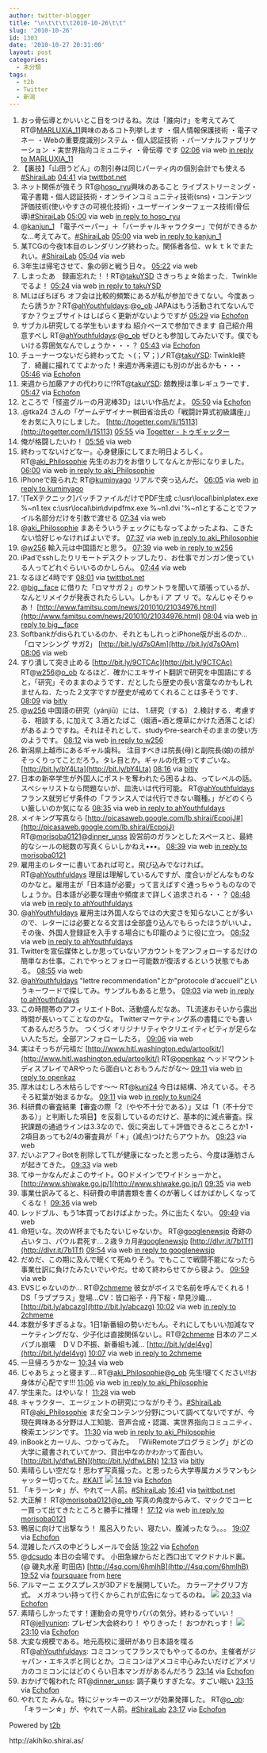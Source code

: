 ```yaml
---
author: twitter-blogger
title: "\n\t\t\t\t2010-10-26\t\t"
slug: '2010-10-26'
id: 1303
date: '2010-10-27 20:31:00'
layout: post
categories:
  - 未分類
tags:
  - t2b
  - Twitter
  - 新潟
---
```


<div xmlns:georss="http://www.georss.org/georss">

1.  <span><span>おっ骨伝導とかいいとこ目をつけるね。次は「誰向け」を考えてみて RT@[MARLUXIA_11](http://twitter.com/MARLUXIA_11 "MARLUXIA_11")興味のあるコト列挙します ・個人情報保護技術 ・電子マネー ・Webの重要度識別システム ・個人認証技術 ・パーソナルファブリケーション ・実世界指向コミュニティ ・骨伝導 です</span> <span>[<span>02:06</span>](http://twitter.com/o_ob/status/28788497277) <span>via web</span> [in reply to MARLUXIA_11](http://twitter.com/MARLUXIA_11/status/28787212038)</span></span>
2.  <span><span>【裏技】「山田うどん」の割引券は同じパーティ内の個別会計でも使える[#ShiraiLab](http://twitter.com/search?q=%23ShiraiLab "#ShiraiLab")</span> <span>[<span>04:41</span>](http://twitter.com/o_ob/status/28802288661) <span>via [twittbot.net](http://twittbot.net/)</span></span></span>
3.  <span><span>ネット関係が強そう RT@[hoso_ryu](http://twitter.com/hoso_ryu "hoso_ryu")興味のあること ライブストリーミング・電子書籍・個人認証技術・オンラインコミュニティ技術(sns)・コンテンツ評価技術(使いやすさの可視化技術)・ユーザーインターフェース技術(骨伝導)[#ShiraiLab](http://twitter.com/search?q=%23ShiraiLab "#ShiraiLab")</span> <span>[<span>05:00</span>](http://twitter.com/o_ob/status/28803832476) <span>via web</span> [in reply to hoso_ryu](http://twitter.com/hoso_ryu/status/28791044113)</span></span>
4.  <span><span>@[kanjun_1](http://twitter.com/kanjun_1 "kanjun_1") 「電子ペーパー」＋「バーチャルキャラクター」で何ができるかな…考えてみて。[#ShiraiLab](http://twitter.com/search?q=%23ShiraiLab "#ShiraiLab")</span> <span>[<span>05:00</span>](http://twitter.com/o_ob/status/28803888911) <span>via web</span> [in reply to kanjun_1](http://twitter.com/kanjun_1/status/28797281866)</span></span>
5.  <span><span>某TCGの今夜1本目のレンダリング終わった。関係者各位、ｗｋｔｋでまたれい。[#ShiraiLab](http://twitter.com/search?q=%23ShiraiLab "#ShiraiLab")</span> <span>[<span>05:04</span>](http://twitter.com/o_ob/status/28804204988) <span>via web</span></span></span>
6.  <span><span>3年生は帰宅させて、象の卵と戦う日々。</span> <span>[<span>05:22</span>](http://twitter.com/o_ob/status/28805716295) <span>via web</span></span></span>
7.  <span><span>しまったあ　録画忘れた！！RT@[takuYSD](http://twitter.com/takuYSD "takuYSD") さきっちょ☆始まった．Twinkleでるよ！</span> <span>[<span>05:24</span>](http://twitter.com/o_ob/status/28805808303) <span>via web</span> [in reply to takuYSD](http://twitter.com/takuYSD/status/28805687966)</span></span>
8.  <span><span>MLはぼちぼち オフ会は比較的頻繁にあるが私が参加できてない。今度あったら誘うか？RT@[ahYouthfuldays](http://twitter.com/ahYouthfuldays "ahYouthfuldays"):@[o_ob](http://twitter.com/o_ob "o_ob") JAPAはもう活動されてないんですか？ウェブサイトはしばらく更新がないようですが</span> <span>[<span>05:29</span>](http://twitter.com/o_ob/status/28806213471) <span>via [Echofon](http://www.echofon.com/)</span></span></span>
9.  <span><span>サブカル研究してる学生もいますね 紹介ベースで参加できます 自己紹介用意すべし RT@[ahYouthfuldays](http://twitter.com/ahYouthfuldays "ahYouthfuldays"):@[o_ob](http://twitter.com/o_ob "o_ob") ぜひとも参加してみたいです。僕でもいける雰囲気なんでしょうか・・・？</span> <span>[<span>05:43</span>](http://twitter.com/o_ob/status/28807357476) <span>via [Echofon](http://www.echofon.com/)</span></span></span>
10.  <span><span>チューナーつないだら終わってた ヽ(；▽；)ノRT@[takuYSD](http://twitter.com/takuYSD "takuYSD"): Twinkle終了．綺麗に撮れててよかった！来週か再来週にも別のが出るかも・・・</span> <span>[<span>05:46</span>](http://twitter.com/o_ob/status/28807583055) <span>via [Echofon](http://www.echofon.com/)</span></span></span>
11.  <span><span>来週から加藤アナの代わりに!?RT@[takuYSD](http://twitter.com/takuYSD "takuYSD"): 舘教授は準レギュラーです．</span> <span>[<span>05:47</span>](http://twitter.com/o_ob/status/28807657717) <span>via [Echofon](http://www.echofon.com/)</span></span></span>
12.  <span><span>ところで「怪盗グルーの月泥棒3D」はいい作品だよ。</span> <span>[<span>05:50</span>](http://twitter.com/o_ob/status/28807854443) <span>via [Echofon](http://www.echofon.com/)</span></span></span>
13.  <span><span>.@tka24 さんの「ゲームデザイナー桝田省治氏の「戦闘計算式初級講座」」をお気に入りにしました。 [http://togetter.com/li/15113](http://togetter.com/li/15113)</span> <span>[<span>05:55</span>](http://twitter.com/o_ob/status/28808281921) <span>via [Togetter - トゥギャッター](http://togetter.com)</span></span></span>
14.  <span><span>俺が格闘したいわ！</span> <span>[<span>05:56</span>](http://twitter.com/o_ob/status/28808368534) <span>via web</span></span></span>
15.  <span><span>終わってないけどなー。心身健康にしてまた明日よろしく。 RT@[aki_Philosophie](http://twitter.com/aki_Philosophie "aki_Philosophie") 先生のお力をお借りしてなんとか形になりました。</span> <span>[<span>06:00</span>](http://twitter.com/o_ob/status/28808625947) <span>via web</span> [in reply to aki_Philosophie](http://twitter.com/aki_Philosophie/status/28807100608)</span></span>
16.  <span><span>iPhoneで殴られた RT@[kuminyago](http://twitter.com/kuminyago "kuminyago") リアルで突っ込んだ。</span> <span>[<span>06:05</span>](http://twitter.com/o_ob/status/28809023230) <span>via web</span> [in reply to kuminyago](http://twitter.com/kuminyago/status/28605795012)</span></span>
17.  <span><span>'[TeXテクニック]バッチファイルだけでPDF生成 c:\usr\local\bin\platex.exe %~n1.tex c:\usr\local\bin\dvipdfmx.exe %~n1.dvi '%~n1とすることでファイル名部分だけを引数で渡せる</span> <span>[<span>07:34</span>](http://twitter.com/o_ob/status/28815262392) <span>via web</span></span></span>
18.  <span><span>@[aki_Philosophie](http://twitter.com/aki_Philosophie "aki_Philosophie") まあそういうチェックにもなってよかったよね、こきたない恰好じゃなければよいです。</span> <span>[<span>07:37</span>](http://twitter.com/o_ob/status/28815521365) <span>via web</span> [in reply to aki_Philosophie](http://twitter.com/aki_Philosophie/status/28811770242)</span></span>
19.  <span><span>@[w256](http://twitter.com/w256 "w256") 輸入元は中国語だと思う。</span> <span>[<span>07:39</span>](http://twitter.com/o_ob/status/28815615094) <span>via web</span> [in reply to w256](http://twitter.com/w256/status/28815432353)</span></span>
20.  <span><span>iPadでsshしたりリモートデスクトップしたり、お仕事でガンガン使っている人ってどれぐらいいるのかしらん。</span> <span>[<span>07:44</span>](http://twitter.com/o_ob/status/28815942674) <span>via web</span></span></span>
21.  <span><span>なるほど4時です</span> <span>[<span>08:01</span>](http://twitter.com/o_ob/status/28817097078) <span>via [twittbot.net](http://twittbot.net/)</span></span></span>
22.  <span><span>@[big__face](http://twitter.com/big__face "big__face") に借りた「ロマサガ２」のサントラを聞いて頑張っているが、なんとリメイクが発表されたらしい。しかも i ア プ リ で。なんじゃそりゃあ！ [http://www.famitsu.com/news/201010/21034976.html](http://www.famitsu.com/news/201010/21034976.html)</span> <span>[<span>08:04</span>](http://twitter.com/o_ob/status/28817280119) <span>via web</span> [in reply to big__face](http://twitter.com/big__face/status/28389317358)</span></span>
23.  <span><span>Softbankがdisられているのか、それともしれっとiPhone版が出るのか… 「ロマンシング サガ2」 [http://bit.ly/d7sOAm](http://bit.ly/d7sOAm)</span> <span>[<span>08:06</span>](http://twitter.com/o_ob/status/28817455055) <span>via web</span></span></span>
24.  <span><span>すり潰して突き止める [http://bit.ly/9CTCAc](http://bit.ly/9CTCAc) RT@[w256](http://twitter.com/w256 "w256")@[o_ob](http://twitter.com/o_ob "o_ob") なるほど．確かにエキサイト翻訳で研究を中国語にすると，「研究」そのままのようです．だとしたら歴史の長い言葉なのかもしれませんね．たった２文字ですが歴史が戒めてくれることは多そうです．</span> <span>[<span>08:09</span>](http://twitter.com/o_ob/status/28817624955) <span>via [bitly](http://bit.ly)</span></span></span>
25.  <span><span>@[w256](http://twitter.com/w256 "w256") 中国語の研究（yánjiū）には、 1.研究（する） 2.検討する．考慮する．相談する, に加えて 3.酒とたばこ（烟酒=酒と煙草にかけた洒落ことば）があるようですね。それはそれとして、studyやre-searchそのままの使い方のようです。</span> <span>[<span>08:12</span>](http://twitter.com/o_ob/status/28817821931) <span>via web</span> [in reply to w256](http://twitter.com/w256/status/28816654329)</span></span>
26.  <span><span>新潟県上越市にあるギャル歯科。 注目すべきは院長(母)と副院長(娘)の顔がそっくりってことだろう。タレ目とか。ギャルの化粧ってすごいな。 [http://bit.ly/bY4Lta](http://bit.ly/bY4Lta)</span> <span>[<span>08:16</span>](http://twitter.com/o_ob/status/28818057565) <span>via [bitly](http://bit.ly)</span></span></span>
27.  <span><span>日本の新卒学生が外国人にポストを奪われたら困るよね、ってレベルの話。スペシャリストなら問題ないが、皿洗いは代行可能。 RT@[ahYouthfuldays](http://twitter.com/ahYouthfuldays "ahYouthfuldays")フランス就労ビザ条件の「フランス人では代行できない職種。」がどのくらい厳しいのか気になる</span> <span>[<span>08:35</span>](http://twitter.com/o_ob/status/28819269330) <span>via web</span> [in reply to ahYouthfuldays](http://twitter.com/ahYouthfuldays/status/28816858401)</span></span>
28.  <span><span>メイキング写真なら [http://picasaweb.google.com/lb.shirai/EcpojJ#](http://picasaweb.google.com/lb.shirai/EcpojJ) RT@[morisoba0121](http://twitter.com/morisoba0121 "morisoba0121")@[dinner_unss](http://twitter.com/dinner_unss "dinner_unss") 設営前のガランとしたスペースと、最終的なシールの総数の写真くらいしかねえ•••。</span> <span>[<span>08:39</span>](http://twitter.com/o_ob/status/28819529051) <span>via web</span> [in reply to morisoba0121](http://twitter.com/morisoba0121/status/28794231366)</span></span>
29.  <span><span>雇用主のレターに書いてあれば可と。飛び込みでなければ。 RT@[ahYouthfuldays](http://twitter.com/ahYouthfuldays "ahYouthfuldays") 理屈は理解しているんですが、度合いがどんなものなのかなと。雇用主が「日本語が必要」って言えばすぐ通っちゃうものなのでしょうか。日本語が必要な理由や頻度まで詳しく追求される・・？</span> <span>[<span>08:48</span>](http://twitter.com/o_ob/status/28820126118) <span>via web</span> [in reply to ahYouthfuldays](http://twitter.com/ahYouthfuldays/status/28819717198)</span></span>
30.  <span><span>@[ahYouthfuldays](http://twitter.com/ahYouthfuldays "ahYouthfuldays") 雇用主は外国人ならではの大変さを知らないことが多いので、レターには必要となる文言は全部盛り込んでもらったほうがいいよ。その後、外国人登録証を入手する場合にも印籠のように役に立つ。</span> <span>[<span>08:52</span>](http://twitter.com/o_ob/status/28820399618) <span>via web</span> [in reply to ahYouthfuldays](http://twitter.com/ahYouthfuldays/status/28820272223)</span></span>
31.  <span><span>Twitterを宣伝媒体としか思っていないアカウントをアンフォローするだけの簡単なお仕事。これでやっとフォロー可能数が復活するという状態でもある。</span> <span>[<span>08:55</span>](http://twitter.com/o_ob/status/28820623274) <span>via web</span></span></span>
32.  <span><span>@[ahYouthfuldays](http://twitter.com/ahYouthfuldays "ahYouthfuldays") "lettre recommendation"とか"protocole d'accueil"というキーワードで探してみ。サンプルもあると思う。</span> <span>[<span>09:03</span>](http://twitter.com/o_ob/status/28821135141) <span>via web</span> [in reply to ahYouthfuldays](http://twitter.com/ahYouthfuldays/status/28820822422)</span></span>
33.  <span><span>この時間帯のアフィリエイトBot、活動盛んだなあ。 TL流速おそいから露出時間が長いってことなのかな。 Twitterマーケティング系の書籍にでも書いてあるんだろうか。 つくづくオリジナリティやクリエイティビティが足らない人たちだ。全部アンフォローしたろ。</span> <span>[<span>09:06</span>](http://twitter.com/o_ob/status/28821356760) <span>via web</span></span></span>
34.  <span><span>実はそっちが元祖だ [http://www.hitl.washington.edu/artoolkit/](http://www.hitl.washington.edu/artoolkit/) RT@[openkaz](http://twitter.com/openkaz "openkaz") ヘッドマウントディスプレイでARやったら面白いとおもうんだがな～</span> <span>[<span>09:11</span>](http://twitter.com/o_ob/status/28821643619) <span>via web</span> [in reply to openkaz](http://twitter.com/openkaz/status/28821412444)</span></span>
35.  <span><span>厚木はむしろ木枯らしです～～ RT@[kuni24](http://twitter.com/kuni24 "kuni24") 今日は結構、冷えている。そろそろ紅葉が始まるかな。</span> <span>[<span>09:11</span>](http://twitter.com/o_ob/status/28821681625) <span>via web</span> [in reply to kuni24](http://twitter.com/kuni24/status/28821568954)</span></span>
36.  <span><span>科研費の審査結果【審査の際「2（やや不十分である）」又は「1（不十分である）」と判断した項目】を反芻しているのだけど、基本的に減点審査。採択課題の通過ラインは3.3なので、仮に突出して＋評価できるところとか1・2項目あっても2/4の審査員が「＊」(減点)つけたらアウトか。</span> <span>[<span>09:23</span>](http://twitter.com/o_ob/status/28822429427) <span>via web</span></span></span>
37.  <span><span>だいぶアフィBotを削除してTLが健康になったと思ったら、今度は蓮舫さんが起きてきた。</span> <span>[<span>09:33</span>](http://twitter.com/o_ob/status/28823153879) <span>via web</span></span></span>
38.  <span><span>てゆーかなんだよこのサイト。GOドメインでワイドショーかと。 [http://www.shiwake.go.jp/](http://www.shiwake.go.jp/)</span> <span>[<span>09:35</span>](http://twitter.com/o_ob/status/28823270987) <span>via web</span></span></span>
39.  <span><span>事業仕訳みてると、科研費の申請書類を書くのが著しくばかばかしくなってくるな！</span> <span>[<span>09:36</span>](http://twitter.com/o_ob/status/28823325028) <span>via web</span></span></span>
40.  <span><span>レッドブル、もう1本買っておけばよかった。外に出たくない。</span> <span>[<span>09:49</span>](http://twitter.com/o_ob/status/28824206170) <span>via web</span></span></span>
41.  <span><span>命短いな。次のW杯までもたないじゃないか。 RT@[googlenewsjp](http://twitter.com/googlenewsjp "googlenewsjp") 奇跡の占いタコ、パウル君死す…２歳９カ月[#googlenewsjp](http://twitter.com/search?q=%23googlenewsjp "#googlenewsjp") [http://dlvr.it/7b1Tf](http://dlvr.it/7b1Tf)</span> <span>[<span>09:54</span>](http://twitter.com/o_ob/status/28824557944) <span>via web</span> [in reply to googlenewsjp](http://twitter.com/googlenewsjp/status/28824458566)</span></span>
42.  <span><span>だめだ、この期に及んで眠くて死ぬりそう。でもここで戦闘不能になったら事業仕訳に負けたみたいでいやだ。せめて終わらせてから寝よう。</span> <span>[<span>09:59</span>](http://twitter.com/o_ob/status/28824883165) <span>via web</span></span></span>
43.  <span><span>EVSじゃないのか… RT@[2chmeme](http://twitter.com/2chmeme "2chmeme") 彼女がボイスで名前を呼んでくれる！DS「ラブプラス」登場…CV：皆口裕子・丹下桜・早見沙織... [http://bit.ly/abcazg](http://bit.ly/abcazg)</span> <span>[<span>10:02</span>](http://twitter.com/o_ob/status/28825098492) <span>via web</span> [in reply to 2chmeme](http://twitter.com/2chmeme/status/28824990633)</span></span>
44.  <span><span>本数が多すぎるよな。1日1新番組の勢いだもん。それにしてもいい加減なマーケティングだな、少子化は直接関係ないし。RT@[2chmeme](http://twitter.com/2chmeme "2chmeme") 日本のアニメバブル崩壊　ＤＶＤ不振、新番組も減... [http://bit.ly/deI4vg](http://bit.ly/deI4vg)</span> <span>[<span>10:07</span>](http://twitter.com/o_ob/status/28825434824) <span>via web</span> [in reply to 2chmeme](http://twitter.com/2chmeme/status/28824987796)</span></span>
45.  <span><span>一旦帰ろうかなー</span> <span>[<span>10:34</span>](http://twitter.com/o_ob/status/28827357037) <span>via web</span></span></span>
46.  <span><span>じゃあちょっと寝ます… RT@[aki_Philosophie](http://twitter.com/aki_Philosophie "aki_Philosophie")@[o_ob](http://twitter.com/o_ob "o_ob") 先生!寝てください!!お身体が心配です!!!</span> <span>[<span>11:06</span>](http://twitter.com/o_ob/status/28829667264) <span>via web</span> [in reply to aki_Philosophie](http://twitter.com/aki_Philosophie/status/28827636871)</span></span>
47.  <span><span>学生来た。はやいな！</span> <span>[<span>11:28</span>](http://twitter.com/o_ob/status/28831372908) <span>via web</span></span></span>
48.  <span><span>キャラクター、エージェントの研究につながりそう。[#ShiraiLab](http://twitter.com/search?q=%23ShiraiLab "#ShiraiLab") RT@[aki_Philosophie](http://twitter.com/aki_Philosophie "aki_Philosophie") まだ全コンテンツ分野について調べてないですが、今現在興味ある分野は人工知能、音声合成・認識、実世界指向コミュニティ、検索エンジンです。</span> <span>[<span>11:30</span>](http://twitter.com/o_ob/status/28831509017) <span>via web</span> [in reply to aki_Philosophie](http://twitter.com/aki_Philosophie/status/28828470435)</span></span>
49.  <span><span>inBookとカーリル、つかってみた。 「WiiRemoteプログラミング」がどの大学に蔵書されていてかつ、貸出中なのかわかって面白い。 [http://bit.ly/dfwLBN](http://bit.ly/dfwLBN)</span> <span>[<span>12:13</span>](http://twitter.com/o_ob/status/28835039577) <span>via [bitly](http://bit.ly)</span></span></span>
50.  <span><span>素晴らしい空だな！思わず写真撮った。と思ったら大学専属カメラマンもシャッター切ってた。[#KAIT](http://twitter.com/search?q=%23KAIT "#KAIT") [![](http://twitpic.com/show/thumb/3168c4)](http://twitpic.com/3168c4)</span> <span>[<span>14:19</span>](http://twitter.com/o_ob/status/28845919237) <span>via [Echofon](http://www.echofon.com/)</span></span></span>
51.  <span><span>「キラーン☆」が、やれて一人前。[#ShiraiLab](http://twitter.com/search?q=%23ShiraiLab "#ShiraiLab")</span> <span>[<span>16:41</span>](http://twitter.com/o_ob/status/28856959909) <span>via [twittbot.net](http://twittbot.net/)</span></span></span>
52.  <span><span>大正解！ RT@[morisoba0121](http://twitter.com/morisoba0121 "morisoba0121")@[o_ob](http://twitter.com/o_ob "o_ob") 写真の角度からみて、マックでコーヒー買って出てきたところと勝手に推理！</span> <span>[<span>17:12</span>](http://twitter.com/o_ob/status/28858947844) <span>via web</span> [in reply to morisoba0121](http://twitter.com/morisoba0121/status/28846711262)</span></span>
53.  <span><span>鴨居に向けて出撃なう！ 風呂入りたい、寝たい、腹減ったなう。。。</span> <span>[<span>19:07</span>](http://twitter.com/o_ob/status/28864993088) <span>via [Echofon](http://www.echofon.com/)</span></span></span>
54.  <span><span>混雑したバスの中どうしメールで会話</span> <span>[<span>19:22</span>](http://twitter.com/o_ob/status/28865658318) <span>via [Echofon](http://www.echofon.com/)</span></span></span>
55.  <span><span>@[dcsudo](http://twitter.com/dcsudo "dcsudo") 本日の会場です。 小田急線からだと西口出てマクドナルド裏。 (@ 磯丸水産 町田店) [http://4sq.com/6hmlhB](http://4sq.com/6hmlhB)</span> <span>[<span>19:52</span>](http://twitter.com/o_ob/status/28866945543) <span>via [foursquare](http://foursquare.com)</span> from [here<span></span>](http://maps.google.com/maps?q=35.5430815,139.444857)</span></span>
56.  <span><span>アルマーニ エクスプレスが3Dアドを展開していた。 カラーアナグリフ方式。 メガネつい持って行くからこれが広告になってるのね。 [![](http://twitpic.com/show/thumb/318mzl)](http://twitpic.com/318mzl)</span> <span>[<span>20:33</span>](http://twitter.com/o_ob/status/28868678527) <span>via [Echofon](http://www.echofon.com/)</span></span></span>
57.  <span><span>素晴らしかったです！運動会の見守りパパの気分。終わるっていい！ RT@[jellyunion](http://twitter.com/jellyunion "jellyunion"): プレゼン大会終わり！ やりきった！ おつかれっす！ [![](http://twitpic.com/show/thumb/319hjr)](http://twitpic.com/319hjr)</span> <span>[<span>23:10</span>](http://twitter.com/o_ob/status/28875944924) <span>via [Echofon](http://www.echofon.com/)</span></span></span>
58.  <span><span>大変な規模である。地元高校に漫研があり日本語を喋るRT@[ahYouthfuldays](http://twitter.com/ahYouthfuldays "ahYouthfuldays"): コミコンってフランスでもやってるのか。主催者がジャパン・エキスポと同じとか。コミコンはアメコミ中心みたいだけどアメリカのコミコンにはどのくらい日本マンガがあるんだろう</span> <span>[<span>23:14</span>](http://twitter.com/o_ob/status/28876124190) <span>via [Echofon](http://www.echofon.com/)</span></span></span>
59.  <span><span>おかげで報われた RT@[dinner_unss](http://twitter.com/dinner_unss "dinner_unss"): 調子乗りすぎたな。すごい眠い</span> <span>[<span>23:15</span>](http://twitter.com/o_ob/status/28876209881) <span>via [Echofon](http://www.echofon.com/)</span></span></span>
60.  <span><span>やれてた みんな。特にジャッキーのスーツが効果発揮した。 RT@[o_ob](http://twitter.com/o_ob "o_ob"): 「キラーン☆」が、やれて一人前。[#ShiraiLab](http://twitter.com/search?q=%23ShiraiLab "#ShiraiLab")</span> <span>[<span>23:17</span>](http://twitter.com/o_ob/status/28876323642) <span>via [Echofon](http://www.echofon.com/)</span></span></span>

</div>

Powered by [t2b](http://t2b.utilz.jp/)

<div>http://akihiko.shirai.as/</div>